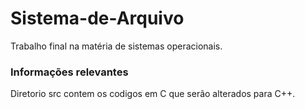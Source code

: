 # Sistema-de-Arquivo
Trabalho final na matéria de sistemas operacionais.
### Informações relevantes
Diretorio src contem os codigos em C que serão alterados para C++.
